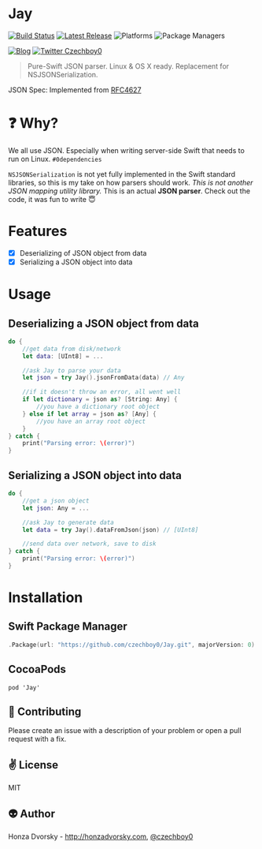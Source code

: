 # Jay

[![Build Status](https://travis-ci.org/czechboy0/Jay.svg?branch=master)](https://travis-ci.org/czechboy0/Jay)
[![Latest Release](https://img.shields.io/github/release/czechboy0/jay.svg)](https://github.com/czechboy0/jay/releases/latest)
![Platforms](https://img.shields.io/badge/platforms-Linux%20%7C%20OS%20X%20%7C%20iOS%20%7C%20tvOS%20%7C%20watchOS-blue.svg)
![Package Managers](https://img.shields.io/badge/package%20managers-swiftpm%20%7C%20CocoaPods-yellow.svg)

[![Blog](https://img.shields.io/badge/blog-honzadvorsky.com-green.svg)](http://honzadvorsky.com)
[![Twitter Czechboy0](https://img.shields.io/badge/twitter-czechboy0-green.svg)](http://twitter.com/czechboy0)

> Pure-Swift JSON parser. Linux &amp; OS X ready. Replacement for NSJSONSerialization.

JSON Spec: Implemented from [RFC4627](http://www.ietf.org/rfc/rfc4627.txt)

# :question: Why?
We all use JSON. Especially when writing server-side Swift that needs to run on Linux. `#0dependencies`

`NSJSONSerialization` is not yet fully implemented in the Swift standard libraries, so this is my take on how parsers should work. *This is not another JSON mapping utility library.* This is an actual **JSON parser**. Check out the code, it was fun to write 😇

# Features
- [x] Deserializing of JSON object from data
- [x] Serializing a JSON object into data

# Usage

## Deserializing a JSON object from data
```swift
do {
	//get data from disk/network
	let data: [UInt8] = ...

	//ask Jay to parse your data
	let json = try Jay().jsonFromData(data) // Any

	//if it doesn't throw an error, all went well
	if let dictionary = json as? [String: Any] {
		//you have a dictionary root object
	} else if let array = json as? [Any] {
		//you have an array root object
	}
} catch {
	print("Parsing error: \(error)")
}
```

## Serializing a JSON object into data
```swift
do {
	//get a json object
	let json: Any = ...

	//ask Jay to generate data
	let data = try Jay().dataFromJson(json) // [UInt8]

	//send data over network, save to disk
} catch {
	print("Parsing error: \(error)")
}
```

# Installation

## Swift Package Manager

```swift
.Package(url: "https://github.com/czechboy0/Jay.git", majorVersion: 0)
```
## CocoaPods

```
pod 'Jay'
```

:gift_heart: Contributing
------------
Please create an issue with a description of your problem or open a pull request with a fix.

:v: License
-------
MIT

:alien: Author
------
Honza Dvorsky - http://honzadvorsky.com, [@czechboy0](http://twitter.com/czechboy0)